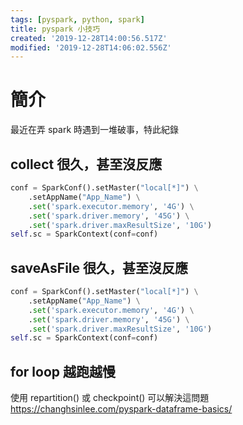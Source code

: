 ```yaml
---
tags: [pyspark, python, spark]
title: pyspark 小技巧
created: '2019-12-28T14:00:56.517Z'
modified: '2019-12-28T14:06:02.556Z'
---
```


# 簡介
最近在弄 spark 時遇到一堆破事，特此紀錄

## collect 很久，甚至沒反應

``` python
conf = SparkConf().setMaster("local[*]") \
    .setAppName("App_Name") \
    .set('spark.executor.memory', '4G') \
    .set('spark.driver.memory', '45G') \
    .set('spark.driver.maxResultSize', '10G')
self.sc = SparkContext(conf=conf)
```

## saveAsFile 很久，甚至沒反應

``` python
conf = SparkConf().setMaster("local[*]") \
    .setAppName("App_Name") \
    .set('spark.executor.memory', '4G') \
    .set('spark.driver.memory', '45G') \
    .set('spark.driver.maxResultSize', '10G')
self.sc = SparkContext(conf=conf)
```

## for loop 越跑越慢
使用 repartition() 或 checkpoint() 可以解決這問題  
https://changhsinlee.com/pyspark-dataframe-basics/

